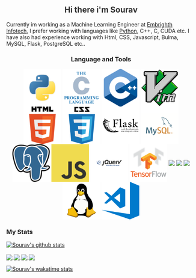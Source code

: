 <h2 align="center" style="color: #323232">
Hi there i'm Sourav
</h2>

Currently im working as a Machine Learning Engineer at [Embrighth Infotech](https://embrightinfotech.com/), I prefer working with languages like [Python](https://www.python.org/), C++, C, CUDA etc. I have also had experience working with Html, CSS, Javascript, Bulma, MySQL, Flask, PostgreSQL etc..

<h3 align="center">
Language and Tools
</h3>

<div align="center">
<img align="center" width="100px" src="https://raw.githubusercontent.com/github/explore/80688e429a7d4ef2fca1e82350fe8e3517d3494d/topics/python/python.png" />
<img align="center" width="100px" src="https://raw.githubusercontent.com/github/explore/80688e429a7d4ef2fca1e82350fe8e3517d3494d/topics/c/c.png">
<img align="center" width="100px" src="https://raw.githubusercontent.com/github/explore/80688e429a7d4ef2fca1e82350fe8e3517d3494d/topics/cpp/cpp.png">
<img align="center" width="100px" src="https://raw.githubusercontent.com/github/explore/80688e429a7d4ef2fca1e82350fe8e3517d3494d/topics/vim/vim.png">
<img align="center" width="100px" src="https://raw.githubusercontent.com/github/explore/80688e429a7d4ef2fca1e82350fe8e3517d3494d/topics/html/html.png">
<img align="center" width="100px" src="https://raw.githubusercontent.com/github/explore/80688e429a7d4ef2fca1e82350fe8e3517d3494d/topics/css/css.png">
<img align="center" width="100px" src="https://raw.githubusercontent.com/github/explore/80688e429a7d4ef2fca1e82350fe8e3517d3494d/topics/flask/flask.png">
<img align="center" width="100px" src="https://raw.githubusercontent.com/github/explore/80688e429a7d4ef2fca1e82350fe8e3517d3494d/topics/mysql/mysql.png">
<img align="center" width="100px" src="https://raw.githubusercontent.com/github/explore/80688e429a7d4ef2fca1e82350fe8e3517d3494d/topics/postgresql/postgresql.png">
<img align="center" width="100px" src="https://raw.githubusercontent.com/github/explore/80688e429a7d4ef2fca1e82350fe8e3517d3494d/topics/javascript/javascript.png">
<img align="center" width="100px" src="https://raw.githubusercontent.com/github/explore/80688e429a7d4ef2fca1e82350fe8e3517d3494d/topics/jquery/jquery.png">
<img align="center" width="100px" src="https://raw.githubusercontent.com/github/explore/80688e429a7d4ef2fca1e82350fe8e3517d3494d/topics/tensorflow/tensorflow.png">
<img align="center" width="100px" src="https://camo.githubusercontent.com/906e661107a3bc03104ca5d88336d1f4b0e80fdcac65efaf7904041d371c747f/68747470733a2f2f73332e616d617a6f6e6177732e636f6d2f6b657261732e696f2f696d672f6b657261732d6c6f676f2d323031382d6c617267652d313230302e706e67">
<img align="center" width="100px" src="https://github.com/pytorch/pytorch/raw/master/docs/source/_static/img/pytorch-logo-dark.png">
<img align="center" width="100px" src="https://avatars2.githubusercontent.com/u/1728152?s=200&v=4">
<img align="center" width="100px" src="https://raw.githubusercontent.com/github/explore/80688e429a7d4ef2fca1e82350fe8e3517d3494d/topics/linux/linux.png">
<img align="center" width="100px" src="https://raw.githubusercontent.com/github/explore/80688e429a7d4ef2fca1e82350fe8e3517d3494d/topics/visual-studio-code/visual-studio-code.png">
</div>

### My Stats

[![Sourav's github stats](https://github-readme-stats.vercel.app/api?username=souravrs999&show_icons=true)](https://github.com/souravrs999)

<a href="https://github.com/souravrs999/License-Plate-Recognition">
<img align="center" src="https://github-readme-stats.vercel.app/api/pin/?username=souravrs999&repo=License-Plate-Recognition" />
</a>

<a href="https://github.com/souravrs999/Dot-files">
<img align="center" src="https://github-readme-stats.vercel.app/api/pin/?username=souravrs999&repo=Dot-files" />
</a>

<a href="https://github.com/souravrs999/Gaze-Unity">
<img align="center" src="https://github-readme-stats.vercel.app/api/pin/?username=souravrs999&repo=Gaze-Unity" />
</a>

<a href="https://github.com/souravrs999/Face-Recognition-Attendence-System">
<img align="center" src="https://github-readme-stats.vercel.app/api/pin/?username=souravrs999&repo=Face-Recognition-Attendence-System" />
</a>

[![Sourav's wakatime stats](https://github-readme-stats.vercel.app/api/wakatime?username=souravrs999&layout=compact)](https://github.com/souravrs999)

